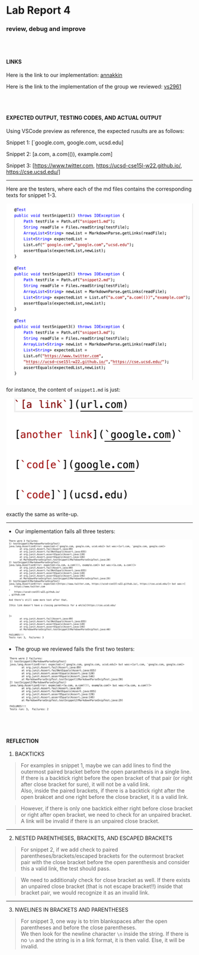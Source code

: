 # Lab Report 4

### review, debug and improve
 
<br />
<br />

#### LINKS
Here is the link to our implementation: [annakkin](https://github.com/annakkin/markdown-parse)

Here is the link to the implementation of the group we reviewed:
[vs2961](https://github.com/vs2961/markdown-parse)  

<br />

<br>

#### EXPECTED OUTPUT, TESTING CODES, AND ACTUAL OUTPUT

Using VSCode preview as reference, the expected rusults are as follows: 

Snippet 1: [`google.com, google.com, ucsd.edu]

Snippet 2: [a.com, a.com(()), example.com]

Snippet 3: [https://www.twitter.com, https://ucsd-cse15l-w22.github.io/, https://cse.ucsd.edu/]

***

Here are the testers, where each of the md files contains the corresponding texts for snippet 1-3. 

![sc](4.1.png)

for instance, the content of `snippet1.md` is just:

![sc](4.2.png)

exactly the same as write-up.

***

* Our implementation fails all three testers:

![sc](4.3.png)

* The group we reviewed fails the first two testers:

![sc](4.4.png)

<br />
<br>

#### REFLECTION

1. BACKTICKS 

> For examples in snippet 1, maybe we can add lines to find the outermost paired bracket before the open paranthesis in a single line.  
If there is a backtick right before the open bracket of that pair (or right after close bracket for sure), it will not be a valid link.  
Also, inside the paired brackets, if there is a backtick right after the open brakcet and one right before the close bracket, it is a valid link. 

> However, if there is only one backtick either right before close bracket or right after open bracket, we need to check for an unpaired bracket. A link will be invalid if there is an unpaired close bracket.

***

2. NESTED PARENTHESES, BRACKETS, AND ESCAPED BRACKETS

> For snippet 2, if we add check to paired parentheses/brackets/escaped brackets for the outermost bracket pair with the close bracket before the open parenthesis and consider this a valid link, the test should pass.   

> We need to additionaly check for close bracket as well. If there exists an unpaired close bracket (that is not escape bracket!!) inside that bracket pair, we would recognize it as an invalid link.

***

3. NWELINES IN BRACKETS AND PARENTHESES

> For snippet 3, one way is to trim blankspaces after the open parentheses and before the close parentheses.  
We then look for the newline character `\n` inside the string. If there is no `\n` and the string is in a link format, it is then valid. Else, it will be invalid. 

<br />

<br />
